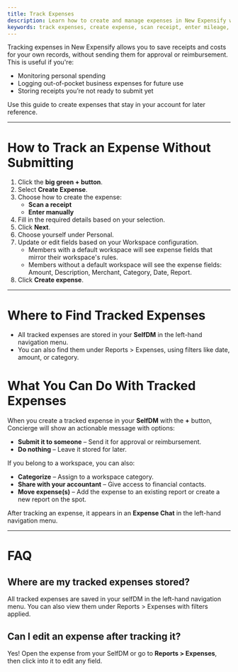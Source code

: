 ```yaml
---
title: Track Expenses
description: Learn how to create and manage expenses in New Expensify without submitting them for reimbursement or approval.
keywords: track expenses, create expense, scan receipt, enter mileage, expense chat, just track it
---
```



Tracking expenses in New Expensify allows you to save receipts and costs for your own records, without sending them for approval or reimbursement. This is useful if you're:
- Monitoring personal spending
- Logging out-of-pocket business expenses for future use
- Storing receipts you’re not ready to submit yet

Use this guide to create expenses that stay in your account for later reference.

---

# How to Track an Expense Without Submitting

1. Click the **big green + button**.
2. Select **Create Expense**.
3. Choose how to create the expense:
   - **Scan a receipt**
   - **Enter manually**
4. Fill in the required details based on your selection.
5. Click **Next**.
6. Choose yourself under Personal.
7. Update or edit fields based on your Workspace configuration.
   - Members with a default workspace will see expense fields that mirror their workspace's rules.
   - Members without a default workspace will see the expense fields: Amount, Description, Merchant, Category, Date, Report.
9. Click **Create expense**.

---

# Where to Find Tracked Expenses

   - All tracked expenses are stored in your **SelfDM** in the left-hand navigation menu.
   - You can also find them under Reports > Expenses, using filters like date, amount, or category.

# What You Can Do With Tracked Expenses

When you create a tracked expense in your **SelfDM** with the **+** button, Concierge will show an actionable message with options:
   - **Submit it to someone** – Send it for approval or reimbursement.
   - **Do nothing** – Leave it stored for later.

If you belong to a workspace, you can also:
   - **Categorize** – Assign to a workspace category.
   - **Share with your accountant** – Give access to financial contacts.
   - **Move expense(s)** – Add the expense to an existing report or create a new report on the spot.

After tracking an expense, it appears in an **Expense Chat** in the left-hand navigation menu.

---

# FAQ

## Where are my tracked expenses stored?

All tracked expenses are saved in your selfDM in the left-hand navigation menu. You can also view them under Reports > Expenses with filters applied.

## Can I edit an expense after tracking it?

Yes! Open the expense from your SelfDM or go to **Reports > Expenses**, then click into it to edit any field.

